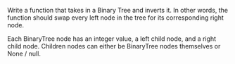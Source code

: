 Write a function that takes in a Binary Tree and inverts it. In other words,
the function should swap every left node in the tree for its corresponding
right node.

Each BinaryTree node has an integer value, a
left child node, and a right child node. Children
nodes can either be BinaryTree nodes themselves or
None / null.